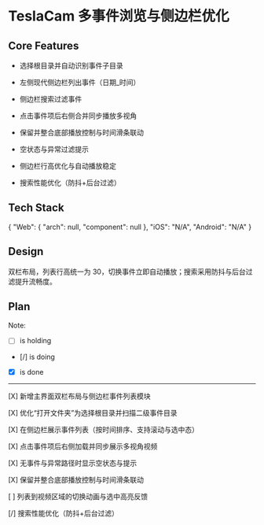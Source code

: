 # TeslaCam 多事件浏览与侧边栏优化

## Core Features

- 选择根目录并自动识别事件子目录

- 左侧现代侧边栏列出事件（日期_时间）

- 侧边栏搜索过滤事件

- 点击事件项后右侧合并同步播放多视角

- 保留并整合底部播放控制与时间滑条联动

- 空状态与异常过滤提示

- 侧边栏行高优化与自动播放稳定

- 搜索性能优化（防抖+后台过滤）

## Tech Stack

{
  "Web": {
    "arch": null,
    "component": null
  },
  "iOS": "N/A",
  "Android": "N/A"
}

## Design

双栏布局，列表行高统一为 30，切换事件立即自动播放；搜索采用防抖与后台过滤提升流畅度。

## Plan

Note: 

- [ ] is holding
- [/] is doing
- [X] is done

---

[X] 新增主界面双栏布局与侧边栏事件列表模块

[X] 优化“打开文件夹”为选择根目录并扫描二级事件目录

[X] 在侧边栏展示事件列表（按时间排序、支持滚动与选中态）

[X] 点击事件项后右侧加载并同步展示多视角视频

[X] 无事件与异常路径时显示空状态与提示

[X] 保留并整合底部播放控制与时间滑条联动

[ ] 列表到视频区域的切换动画与选中高亮反馈

[/] 搜索性能优化（防抖+后台过滤）
